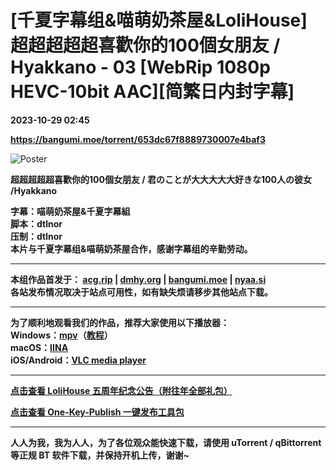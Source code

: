 # [千夏字幕组&喵萌奶茶屋&LoliHouse] 超超超超超喜歡你的100個女朋友 / Hyakkano - 03 [WebRip 1080p HEVC-10bit AAC][简繁日内封字幕]

**2023-10-29 02:45**

**https://bangumi.moe/torrent/653dc67f8889730007e4baf3**

![Poster](https://lain.bgm.tv/pic/cover/l/37/03/424379_UfMuk.jpg)  

**超超超超超喜歡你的100個女朋友 / 君のことが大大大大大好きな100人の彼女 /Hyakkano**  

**字幕：喵萌奶茶屋&千夏字幕組**  
**脚本：dtlnor**  
**压制：dtlnor**  
**本片与千夏字幕组&喵萌奶茶屋合作，感谢字幕组的辛勤劳动。**

* * *

**本组作品首发于： [acg.rip](https://acg.rip/?term=LoliHouse) | [dmhy.org](https://share.dmhy.org/topics/list?keyword=lolihouse) | [bangumi.moe](https://bangumi.moe/search/581be821ee98e9ca20730eae) | [nyaa.si](https://nyaa.si/?f=0&c=0_0&q=lolihouse)**  
**各站发布情况取决于站点可用性，如有缺失烦请移步其他站点下载。**  

* * *

**为了顺利地观看我们的作品，推荐大家使用以下播放器：**  
**Windows：[mpv](https://mpv.io/)（[教程](https://vcb-s.com/archives/7594)）**  
**macOS：[IINA](https://iina.io/)**  
**iOS/Android：[VLC media player](https://www.videolan.org/vlc/)**  

* * *

**[点击查看 LoliHouse 五周年纪念公告（附往年全部礼包）](https://share.dmhy.org/topics/view/599634_LoliHouse_LoliHouse_5th_Anniversary_Announcement.html)**

**[点击查看 One-Key-Publish 一键发布工具包](https://github.com/AmusementClub/OKP)**  

* * *

**人人为我，我为人人，为了各位观众能快速下载，请使用 uTorrent / qBittorrent 等正规 BT 软件下载，并保持开机上传，谢谢~**